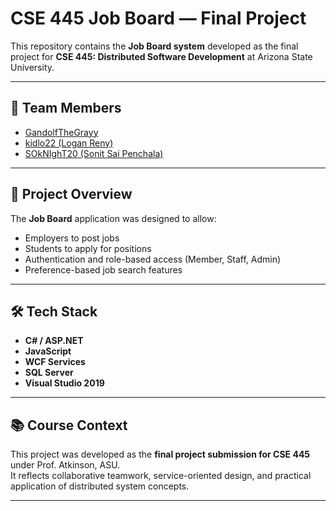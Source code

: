 # CSE 445 Job Board — Final Project

This repository contains the **Job Board system** developed as the final project for **CSE 445: Distributed Software Development** at Arizona State University.

---

## 👥 Team Members
- [GandolfTheGrayy](https://github.com/GandolfTheGrayy)  
- [kidlo22 (Logan Reny)](https://github.com/kidlo22)  
- [SOkNIghT20 (Sonit Sai Penchala)](https://github.com/SOkNIghT20)

---

## 🚀 Project Overview
The **Job Board** application was designed to allow:
- Employers to post jobs  
- Students to apply for positions  
- Authentication and role-based access (Member, Staff, Admin)  
- Preference-based job search features  

---

## 🛠️ Tech Stack
- **C# / ASP.NET**  
- **JavaScript**  
- **WCF Services**  
- **SQL Server**  
- **Visual Studio 2019**

---

## 📚 Course Context
This project was developed as the **final project submission for CSE 445** under Prof. Atkinson, ASU.  
It reflects collaborative teamwork, service-oriented design, and practical application of distributed system concepts.

---
